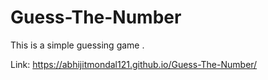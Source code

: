# Guess-The-Number
This is a simple guessing game .

Link: https://abhijitmondal121.github.io/Guess-The-Number/
